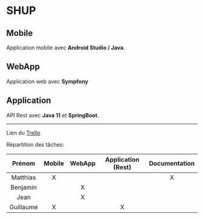# SHUP

## Mobile

Application mobile avec **Android Studio / Java**.

## WebApp

Application web avec **Sympfony**

## Application

API Rest avec **Java 11** et **SpringBoot**.

***

Lien du [Trello](https://trello.com/b/INli8G9z/4proj)

Répartition des tâches:

Prénom | Mobile | WebApp | Application (Rest) | Documentation |
:---: | :---: | :---: | :---: | :---:
Matthias | X |   |   | X
Benjamin |   | X |   | 
Jean     |   | X |   |
Guillaume| X |   | X |
